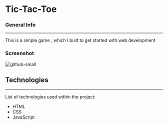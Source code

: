 # Tic-Tac-Toe

### General Info
***
This is a simple game , which I built to get started with web development
### Screenshot
![github-small](<img width="1440" alt="Screenshot 2022-01-12 at 9 19 42 PM" src="https://user-images.githubusercontent.com/77197460/149348306-25a8a3f9-ce95-4ac4-848d-1d020ed36b9b.png">
)
## Technologies
***
List of technologies used within the project:
*  HTML
*  CSS
*  JavaScript
